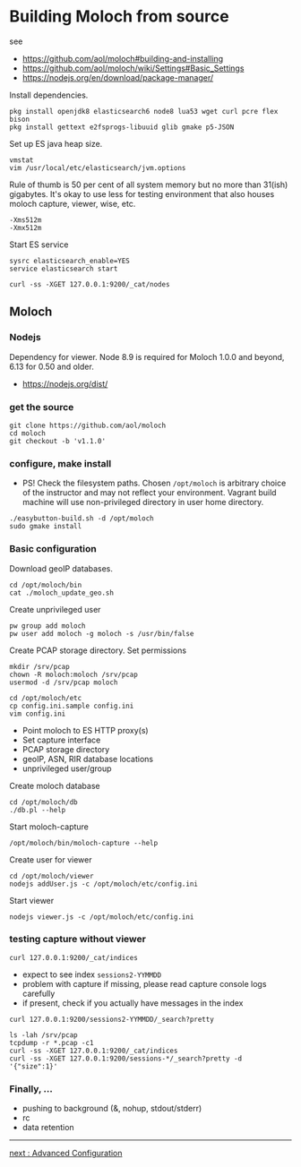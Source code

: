 # Building Moloch from source

see
* https://github.com/aol/moloch#building-and-installing
* https://github.com/aol/moloch/wiki/Settings#Basic_Settings
* https://nodejs.org/en/download/package-manager/


Install dependencies. 

```
pkg install openjdk8 elasticsearch6 node8 lua53 wget curl pcre flex bison
pkg install gettext e2fsprogs-libuuid glib gmake p5-JSON
```

Set up ES java heap size.

```
vmstat
vim /usr/local/etc/elasticsearch/jvm.options
```

Rule of thumb is 50 per cent of all system memory but no more than 31(ish) gigabytes. It's okay to use less for testing environment that also houses moloch capture, viewer, wise, etc.

```
-Xms512m
-Xmx512m
```

Start ES service

```
sysrc elasticsearch_enable=YES
service elasticsearch start
```

```
curl -ss -XGET 127.0.0.1:9200/_cat/nodes
```

## Moloch

### Nodejs

Dependency for viewer. Node 8.9 is required for Moloch 1.0.0 and beyond, 6.13 for 0.50 and older.

* https://nodejs.org/dist/

### get the source
```
git clone https://github.com/aol/moloch
cd moloch
git checkout -b 'v1.1.0'
```

### configure, make install

 * PS! Check the filesystem paths. Chosen `/opt/moloch` is arbitrary choice of the instructor and may not reflect your environment. Vagrant build machine will use non-privileged directory in user home directory.

```
./easybutton-build.sh -d /opt/moloch
sudo gmake install
```

### Basic configuration

Download geoIP databases.

```
cd /opt/moloch/bin
cat ./moloch_update_geo.sh
```

Create unprivileged user

```
pw group add moloch
pw user add moloch -g moloch -s /usr/bin/false 
```

Create PCAP storage directory. Set permissions

```
mkdir /srv/pcap
chown -R moloch:moloch /srv/pcap
usermod -d /srv/pcap moloch
```

```
cd /opt/moloch/etc
cp config.ini.sample config.ini
vim config.ini
```

* Point moloch to ES HTTP proxy(s)
* Set capture interface
* PCAP storage directory
* geoIP, ASN, RIR database locations
* unprivileged user/group

Create moloch database

```
cd /opt/moloch/db
./db.pl --help
```

Start moloch-capture

```
/opt/moloch/bin/moloch-capture --help
```

Create user for viewer

```
cd /opt/moloch/viewer
nodejs addUser.js -c /opt/moloch/etc/config.ini
```

Start viewer

```
nodejs viewer.js -c /opt/moloch/etc/config.ini
```

### testing capture without viewer

```
curl 127.0.0.1:9200/_cat/indices
```

 * expect to see index `sessions2-YYMMDD`
  * problem with capture if missing, please read capture console logs carefully
 * if present, check if you actually have messages in the index

```
curl 127.0.0.1:9200/sessions2-YYMMDD/_search?pretty
```
```
ls -lah /srv/pcap
tcpdump -r *.pcap -c1
curl -ss -XGET 127.0.0.1:9200/_cat/indices
curl -ss -XGET 127.0.0.1:9200/sessions-*/_search?pretty -d '{"size":1}'
```

### Finally, ...

* pushing to background (&, nohup, stdout/stderr)
* rc
* data retention

---
[next : Advanced Configuration](/Moloch/config.md)
